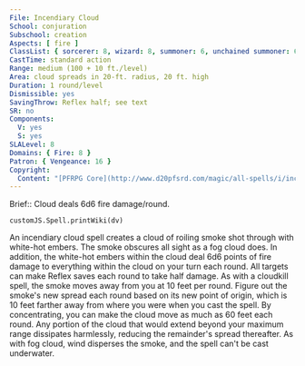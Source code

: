 ```yaml
---
File: Incendiary Cloud
School: conjuration
Subschool: creation
Aspects: [ fire ]
ClassList: { sorcerer: 8, wizard: 8, summoner: 6, unchained summoner: 6 }
CastTime: standard action
Range: medium (100 + 10 ft./level)
Area: cloud spreads in 20-ft. radius, 20 ft. high
Duration: 1 round/level
Dismissible: yes
SavingThrow: Reflex half; see text
SR: no
Components:
  V: yes
  S: yes
SLALevel: 8
Domains: { Fire: 8 }
Patron: { Vengeance: 16 }
Copyright:
  Content: "[PFRPG Core](http://www.d20pfsrd.com/magic/all-spells/i/incendiary-cloud)"
---
```

Brief:: Cloud deals 6d6 fire damage/round.

```dataviewjs
customJS.Spell.printWiki(dv)
```

An incendiary cloud spell creates a cloud of roiling smoke shot through with white-hot embers. The smoke obscures all sight as a fog cloud does. In addition, the white-hot embers within the cloud deal 6d6 points of fire damage to everything within the cloud on your turn each round. All targets can make Reflex saves each round to take half damage.  As with a cloudkill spell, the smoke moves away from you at 10 feet per round. Figure out the smoke's new spread each round based on its new point of origin, which is 10 feet farther away from where you were when you cast the spell. By concentrating, you can make the cloud move as much as 60 feet each round. Any portion of the cloud that would extend beyond your maximum range dissipates harmlessly, reducing the remainder's spread thereafter.  As with fog cloud, wind disperses the smoke, and the spell can't be cast underwater.
